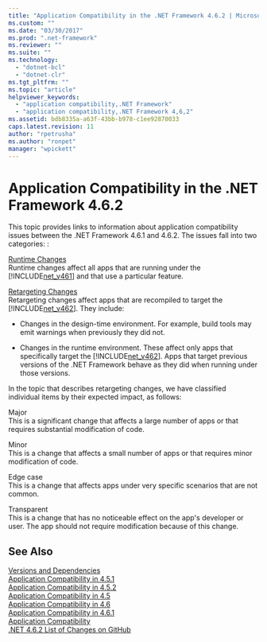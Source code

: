 ```yaml
---
title: "Application Compatibility in the .NET Framework 4.6.2 | Microsoft Docs"
ms.custom: ""
ms.date: "03/30/2017"
ms.prod: ".net-framework"
ms.reviewer: ""
ms.suite: ""
ms.technology: 
  - "dotnet-bcl"
  - "dotnet-clr"
ms.tgt_pltfrm: ""
ms.topic: "article"
helpviewer_keywords: 
  - "application compatibility,.NET Framework"
  - "application compatibility,.NET Framework 4,6,2"
ms.assetid: bdb8335a-a63f-43bb-b978-c1ee92870033
caps.latest.revision: 11
author: "rpetrusha"
ms.author: "ronpet"
manager: "wpickett"
---
```

# Application Compatibility in the .NET Framework 4.6.2
This topic provides links to information about application compatibility issues between the .NET Framework 4.6.1 and 4.6.2. The issues fall into two categories: :  
  
 [Runtime Changes](../../../docs/framework/migration-guide/runtime-changes-in-the-net-framework-4-6-2.md)  
 Runtime changes affect all apps that are running under the [!INCLUDE[net_v461](../../../includes/net-v461-md.md)] and that use a particular feature.  
  
 [Retargeting Changes](../../../docs/framework/migration-guide/retargeting-changes-in-the-net-framework-4-6-2.md)  
 Retargeting changes affect apps that are recompiled to target the [!INCLUDE[net_v462](../../../includes/net-v462-md.md)]. They include:  
  
-   Changes in the design-time environment. For example, build tools may emit warnings when previously they did not.  
  
-   Changes in the runtime environment. These affect only apps that specifically target the [!INCLUDE[net_v462](../../../includes/net-v462-md.md)]. Apps that target previous versions of the .NET Framework behave as they did when running under those versions.  
  
 In the topic that describes retargeting changes, we have classified individual items by their expected impact, as follows:  
  
 Major  
 This is a significant change that affects a large number of apps or that requires substantial modification of code.  
  
 Minor  
 This is a change that affects a small number of apps or that requires minor modification of code.  
  
 Edge case  
 This is a change that affects apps under very specific scenarios that are not common.  
  
 Transparent  
 This is a change that has no noticeable effect on the app's developer or user. The app should not require modification because of this change.  
  
## See Also  
 [Versions and Dependencies](../../../docs/framework/migration-guide/versions-and-dependencies.md)   
 [Application Compatibility in 4.5.1](../../../docs/framework/migration-guide/application-compatibility-in-the-net-framework-4-5-1.md)   
 [Application Compatibility in 4.5.2](../../../docs/framework/migration-guide/application-compatibility-in-the-net-framework-4-5-2.md)   
 [Application Compatibility in 4.5](../../../docs/framework/migration-guide/application-compatibility-in-the-net-framework-4-5.md)   
 [Application Compatibility in 4.6](../../../docs/framework/migration-guide/application-compatibility-in-the-net-framework-4-6.md)   
 [Application Compatibility in 4.6.1](../../../docs/framework/migration-guide/application-compatibility-in-the-net-framework-4-6-1.md)   
 [Application Compatibility](../../../docs/framework/migration-guide/application-compatibility.md)   
 [.NET 4.6.2 List of Changes on GitHub](http://go.microsoft.com/fwlink/?LinkId=708778)
 